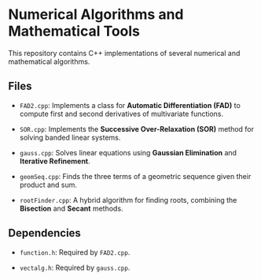 # Numerical Algorithms and Mathematical Tools

This repository contains C++ implementations of several numerical and mathematical algorithms.

## Files

* `FAD2.cpp`: Implements a class for **Automatic Differentiation (FAD)** to compute first and second derivatives of multivariate functions.

* `SOR.cpp`: Implements the **Successive Over-Relaxation (SOR)** method for solving banded linear systems.

* `gauss.cpp`: Solves linear equations using **Gaussian Elimination** and **Iterative Refinement**.

* `geomSeq.cpp`: Finds the three terms of a geometric sequence given their product and sum.

* `rootFinder.cpp`: A hybrid algorithm for finding roots, combining the **Bisection** and **Secant** methods.

## Dependencies

* `function.h`: Required by `FAD2.cpp`.

* `vectalg.h`: Required by `gauss.cpp`.
